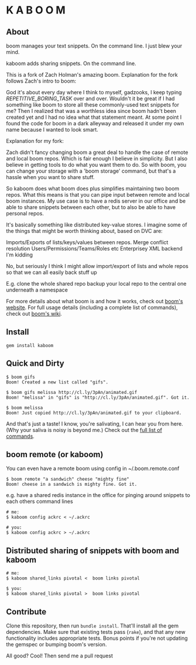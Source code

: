 # K A B O O M

## About

boom manages your text snippets. On the command line. I just blew your mind.

kaboom adds sharing snippets. On the command line.


This is a fork of Zach Holman's amazing boom. Explanation for
  the fork follows Zach's intro to boom:

  God it's about every day where I think to myself, gadzooks,
  I keep typing *REPETITIVE_BORING_TASK* over and over. Wouldn't it be great if
  I had something like boom to store all these commonly-used text snippets for
  me? Then I realized that was a worthless idea since boom hadn't been created
  yet and I had no idea what that statement meant. At some point I found the
  code for boom in a dark alleyway and released it under my own name because I
  wanted to look smart.

  Explanation for my fork:

  Zach didn't fancy changing boom a great deal to handle the case of remote and
  local boom repos. Which is fair enough I believe in simplicity.
  But I also believe in getting tools to do what you want them to do.
  So with boom, you can change your storage with a 'boom storage' command, but
  that's a hassle when you want to share stuff.

  So kaboom does what boom does plus simplifies maintaining two boom repos.
  What this means is that you can pipe input between remote and local boom
  instances. My use case is to have a redis server in our office and be able
  to share snippets between each other, but to also be able to have personal
  repos.

  It's basically something like distributed key-value stores. I imagine some of
  the things that might be worth thinking about, based on DVC are:

  Imports/Exports of lists/keys/values between repos.
  Merge conflict resolution
  Users/Permissions/Teams/Roles etc
  Enterprisey XML backend
  I'm kidding

  No, but seriously I think I might allow import/export of lists and whole repos
  so that we can all easily back stuff up

  E.g.
  clone the whole shared repo
  backup your local repo to the central one underneath a namespace


For more details about what boom is and how it works, check out
[boom's website](http://holman.github.com/boom). For full usage details
(including a complete list of commands), check out
[boom's wiki](https://github.com/holman/boom/wiki).

## Install

    gem install kaboom

## Quick and Dirty

    $ boom gifs
    Boom! Created a new list called "gifs".

    $ boom gifs melissa http://cl.ly/3pAn/animated.gif
    Boom! "melissa" in "gifs" is "http://cl.ly/3pAn/animated.gif". Got it.

    $ boom melissa
    Boom! Just copied http://cl.ly/3pAn/animated.gif to your clipboard.

And that's just a taste! I know, you're salivating, I can hear you from here.
(Why your saliva is noisy is beyond me.) Check out the [full list of
commands](https://github.com/holman/boom/wiki/Commands).

## boom remote (or kaboom)
You can even have a remote boom using config in ~/.boom.remote.conf

    $ boom remote "a sandwich" cheese "mighty fine"
    Boom! cheese in a sandwich is mighty fine. Got it.

e.g. have a shared redis instance in the office for pinging around snippets to
each others command lines

    # me:
    $ kaboom config ackrc < ~/.ackrc

    # you:
    $ kaboom config ackrc > ~/.ackrc

## Distributed sharing of snippets with boom and kaboom
    # me:
    $ kaboom shared_links pivotal <  boom links pivotal

    $ you:
    $ kaboom shared_links pivotal >  boom links pivotal

## Contribute

Clone this repository, then run `bundle install`. That'll install all the gem
dependencies. Make sure that existing tests pass (`rake`), and that any new functionality
includes appropriate tests. Bonus points if you're not updating the gemspec or
bumping boom's version.

All good? Cool! Then send me a pull request
